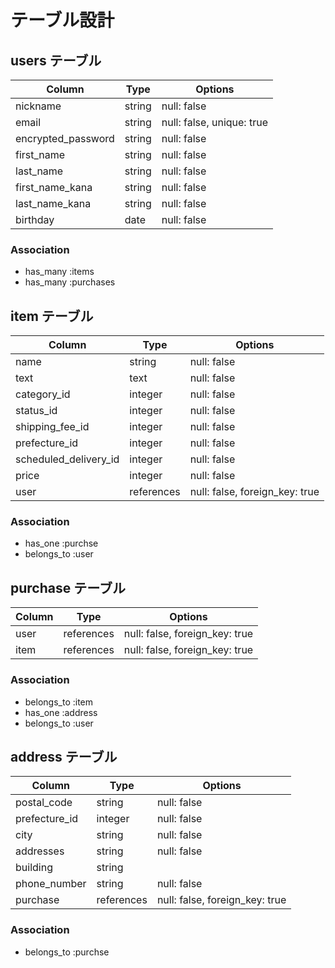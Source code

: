 # テーブル設計

## users テーブル

| Column   | Type   | Options             |
| -------- | ------ | -----------         |
| nickname | string | null: false         |
| email     | string | null: false, unique: true  |
| encrypted_password | string | null: false|
| first_name| string | null: false        |
| last_name | string | null: false        |
| first_name_kana  | string | null: false |
| last_name_kana   | string | null: false |
| birthday  | date | null: false          |

### Association

- has_many :items
- has_many :purchases


## item テーブル

| Column | Type   | Options                             |
| ------ | ------ | ------------------------------------|
| name   | string | null: false                         |
| text   | text | null: false                           |
| category_id | integer | null: false                   |
| status_id | integer | null: false                     |
| shipping_fee_id | integer | null: false                  |
| prefecture_id | integer  | null: false                |
| scheduled_delivery_id  | integer | null: false        |
| price  | integer | null: false                        |
| user   | references | null: false, foreign_key: true|

### Association

- has_one :purchse
- belongs_to :user

## purchase テーブル

| Column | Type       | Options                       |
| ------ | ---------- | ------------------------------|
| user   | references | null: false, foreign_key: true|
| item   | references | null: false, foreign_key: true|

### Association

- belongs_to :item
- has_one :address
- belongs_to :user

## address テーブル

| Column  | Type       | Options                        |
| ------- | ---------- | ------------------------------ |
| postal_code   | string | null: false                |
| prefecture_id   | integer | null: false             |
| city   | string | null: false                       |
| addresses   | string | null: false                  |
| building | string |                                 |
| phone_number   | string | null: false               |
| purchase  | references | null: false, foreign_key: true|

### Association

- belongs_to :purchse